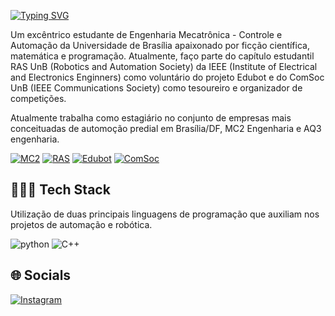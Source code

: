 [![Typing SVG](https://readme-typing-svg.herokuapp.com?font=Bebas+Neue&size=40&pause=1000&color=22769B&random=false&width=540&height=75&lines=Sauda%C3%A7%C3%B5es!+Sou+o+Francisco+Ribeiro+%F0%9F%A4%96;Estudante+de+Engenharia+Mecatr%C3%B4nica+)](https://git.io/typing-svg)

Um excêntrico estudante de Engenharia Mecatrônica - Controle e Automação da Universidade de Brasília apaixonado por ficção científica, matemática e programação. Atualmente, faço parte do capítulo estudantil RAS UnB (Robotics and Automation Society) da IEEE (Institute of Electrical and Electronics Enginners) como voluntário do projeto Edubot e do ComSoc UnB (IEEE Communications Society) como tesoureiro e organizador de competições.

Atualmente trabalha como estagiário no conjunto de empresas mais conceituadas de automoção predial em Brasília/DF, MC2 Engenharia e AQ3 engenharia.   

[![MC2](https://img.shields.io/website?label=MC2/AQ3&style=for-the-badge&url=https://www.instagram.com/mc2eng/)]([https://edu.ieee.org/br-unbras/ras/](https://www.instagram.com/mc2eng/))
[![RAS](https://img.shields.io/website?label=RAS&style=for-the-badge&url=https://edu.ieee.org/br-unbras/ras/)](https://edu.ieee.org/br-unbras/ras/)
[![Edubot](https://img.shields.io/website?label=EDUBOT&style=for-the-badge&url=https://edu.ieee.org/br-unbras/edubot/)](https://edu.ieee.org/br-unbras/edubot/)
[![ComSoc](https://img.shields.io/website?label=ComSoc&style=for-the-badge&url=https://www.instagram.com/comsocunb/?hl=pt)](https://www.instagram.com/comsocunb/?hl=pt)


## 👨🏽‍💻 Tech Stack
Utilização de duas principais linguagens de programação que auxiliam nos projetos de automação e robótica.

![python](https://img.shields.io/badge/Python-FFD43B?style=for-the-badge&logo=python&logoColor=blue)
![C++](https://img.shields.io/badge/C%2B%2B-00599C?style=for-the-badge&logo=c%2B%2B&logoColor=white)





## 🌐 Socials
[![Instagram](https://img.shields.io/badge/Instagram-E4405F?style=for-the-badge&logo=instagram&logoColor=white)](https://www.instagram.com/_megamano/)





